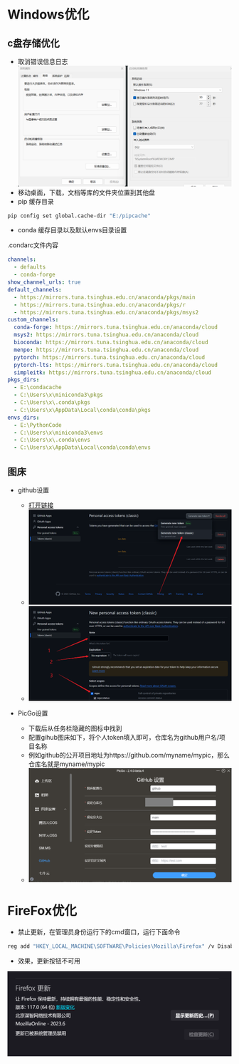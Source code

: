 # Windows优化
## c盘存储优化
- 取消错误信息日志
![](./dumpcrash.png)
- 移动桌面，下载，文档等库的文件夹位置到其他盘
- pip 缓存目录
``` bash
pip config set global.cache-dir "E:/pipcache"
```
- conda 缓存目录以及默认envs目录设置

.condarc文件内容
``` yaml
channels:
  - defaults
  - conda-forge
show_channel_urls: true
default_channels:
  - https://mirrors.tuna.tsinghua.edu.cn/anaconda/pkgs/main
  - https://mirrors.tuna.tsinghua.edu.cn/anaconda/pkgs/r
  - https://mirrors.tuna.tsinghua.edu.cn/anaconda/pkgs/msys2
custom_channels:
  conda-forge: https://mirrors.tuna.tsinghua.edu.cn/anaconda/cloud
  msys2: https://mirrors.tuna.tsinghua.edu.cn/anaconda/cloud
  bioconda: https://mirrors.tuna.tsinghua.edu.cn/anaconda/cloud
  menpo: https://mirrors.tuna.tsinghua.edu.cn/anaconda/cloud
  pytorch: https://mirrors.tuna.tsinghua.edu.cn/anaconda/cloud
  pytorch-lts: https://mirrors.tuna.tsinghua.edu.cn/anaconda/cloud
  simpleitk: https://mirrors.tuna.tsinghua.edu.cn/anaconda/cloud
pkgs_dirs:
  - E:\condacache
  - C:\Users\x\miniconda3\pkgs
  - C:\Users\x\.conda\pkgs
  - C:\Users\x\AppData\Local\conda\conda\pkgs
envs_dirs:
  - E:\PythonCode
  - C:\Users\x\miniconda3\envs
  - C:\Users\x\.conda\envs
  - C:\Users\x\AppData\Local\conda\conda\envs
```
## 图床
- github设置
  - [打开链接](https://github.com/settings/tokens/new)
  - ![1](tuchuang_github.png)
  - ![2](tuchuang_github2.png)

- PicGo设置
  - 下载后从任务栏隐藏的图标中找到
  - 配置gihub图床如下，将个人token填入即可，仓库名为github用户名/项目名称
  - 例如github的公开项目地址为https://github.com/myname/mypic，那么仓库名就是myname/mypic
  - ![](./tuchuang_github3.png)


# FireFox优化
- 禁止更新，在管理员身份运行下的cmd窗口，运行下面命令

``` bash
reg add "HKEY_LOCAL_MACHINE\SOFTWARE\Policies\Mozilla\Firefox" /v DisableAppUpdate /t REG_DWORD /d 1 /f
```
- 效果，更新按钮不可用

![](./FireFox_update.png)
